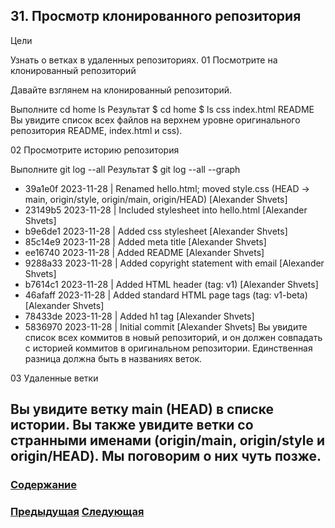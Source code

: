 ##  31. Просмотр клонированного репозитория

Цели

Узнать о ветках в удаленных репозиториях.
01 Посмотрите на клонированный репозиторий

Давайте взглянем на клонированный репозиторий.

Выполните
cd home
ls
Результат
$ cd home
$ ls
css
index.html
README
Вы увидите список всех файлов на верхнем уровне оригинального репозитория README, index.html и css).

02 Просмотрите историю репозитория

Выполните
git log --all
Результат
$ git log --all --graph
* 39a1e0f 2023-11-28 | Renamed hello.html; moved style.css (HEAD -> main, origin/style, origin/main, origin/HEAD) [Alexander Shvets]
* 23149b5 2023-11-28 | Included stylesheet into hello.html [Alexander Shvets]
* b9e6de1 2023-11-28 | Added css stylesheet [Alexander Shvets]
* 85c14e9 2023-11-28 | Added meta title [Alexander Shvets]
* ee16740 2023-11-28 | Added README [Alexander Shvets]
* 9288a33 2023-11-28 | Added copyright statement with email [Alexander Shvets]
* b7614c1 2023-11-28 | Added HTML header (tag: v1) [Alexander Shvets]
* 46afaff 2023-11-28 | Added standard HTML page tags (tag: v1-beta) [Alexander Shvets]
* 78433de 2023-11-28 | Added h1 tag [Alexander Shvets]
* 5836970 2023-11-28 | Initial commit [Alexander Shvets]
Вы увидите список всех коммитов в новый репозиторий, и он должен совпадать с историей коммитов в оригинальном репозитории. Единственная разница должна быть в названиях веток.

03 Удаленные ветки

Вы увидите ветку main (HEAD) в списке истории. Вы также увидите ветки со странными именами (origin/main, origin/style и origin/HEAD). Мы поговорим о них чуть позже.
---

### [Содержание](./bookgit.md)
### [Предыдущая](./book32.md)   [Следующая](./book34.md)
